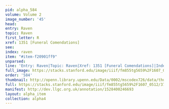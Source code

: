 ```yaml
---
pid: alpha_584
volume: Volume 2
image_number: '45'
head: 
entry: Raven
topic: Raven
first_letter: R
xref: 1351 [Funeral Comendations]
see: 
index: raven
item: "#item-f20901ff9"
unparsed: 
line: 'Entry: Raven|Topic: Raven|Xref: 1351 [Funeral Comendations]|Index: raven|#item-f20901ff9'
full_image: https://stacks.stanford.edu/image/iiif/fm855tg5659%2F1607_0512/full/full/0/default.jpg
order: '584'
thumbnail: http://openn.library.upenn.edu/Data/0002/mscodex726/data/thumb/1607_0512_thumb.jpg
full: https://stacks.stanford.edu/image/iiif/fm855tg5659%2F1607_0512/375,4230,2982,158/full/0/default.jpg
manifest: http://dev.llgc.org.uk/annotation/1528400246693
layout: alpha_item
collection: alpha4
---
```

